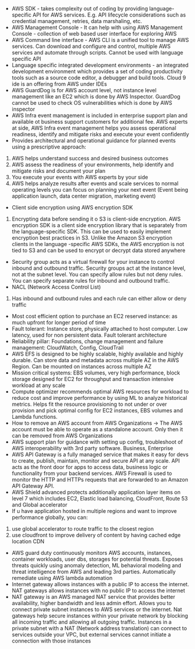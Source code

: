 * AWS SDK - takes complexity out of coding by providing language-specific API for AWS services. E.g. API lifecycle considerations such as credential management, retries, data marshaling, etc. 
* AWS Management Console - It can help with using AWS Management Console - collection of web based user interface for exploring AWS
* AWS Command line interface - AWS CLI is a unified tool to manage AWS services. Can download and configure and control, multiple AWS services and automate through scripts. Cannot be used with language specific API
* Language specific integrated development environments - an integrated development environment which provides a set of coding productivity tools such as a source code editor, a debugger and build tools. Cloud 9 ide is an offering from AWS under IDEs
* AWS GuardDog is for AWS account level, not instance level management like an EC2 which is done by AWS Inspector. GuardDog cannot be used to check OS vulnerabilities which is done by AWS inspector
* AWS Infra event management is included in enterprise support plan and available ot business support customers for additional fee. AWS experts at side, AWS Infra event management helps you assess operational readiness, identify and mitigate risks and execute your event confidently
* Provides architectural and operational guidance for planned events using a prescriptive approach:
1. AWS helps understand success and desired business outcomes
2. AWS assess the readiness of your environments, help identify and mitigate risks and document your plan
3. You execute your events with AWS experts by your side
4. AWS helps analyze results after events and scale services to normal operating levels you can focus on planning your next event
(Event being application launch, data center migration, marketing event)
* Client side encryption using AWS encryption SDK 
1. Encrypting data before sending it o S3 is client-side encryption. AWS encryption SDK is a client side encryption library that is separately from the language-specific SDK. This can be used to easily implement encryption best practices in S3. Unlike the Amazon S3 encryption clients in the language -specific AWS SDKs, the AWS encryption is not tied to S3 and can be used to encrypt or decrypt data stored anywhere
* Security group acts as a virtual firewall for your instance to control inbound and outbound traffic. Security groups act at the instance level, not at the subnet level. You can specify allow rules but not deny rules. You can specify separate rules for inbound and outbound traffic.
* NACL (Network Access Control List)
1. Has inbound and outbound rules and each rule can either allow or deny traffic
* Most cost efficient option to purchase an EC2 reserved instance: as much upfront for longer period of time
* Fault tolerant: Instance store, physically attached to host computer. Low latency, used for non persistent data. Fault tolerant architecture
* Reliability pillar: Foundations, change management and failure management: CloudWatch, Config, CloudTrail
* AWS EFS is designed to be highly scalable, highly available and highly durable. Can store data and metadata across multiple AZ in the AWS Region. Can be mounted on instances across multiple AZ
* Mission critical systems: EBS volumes, very high performance, block storage designed for EC2 for throughput and transaction intensive workload at any scale
* Compute optimizer recommends optimal AWS resources for workload to reduce cost and improve performance by using ML to analyze historical metrics. Helps fit the resource provisioning to not under or over provision and pick optimal config for EC2 instances, EBS volumes and Lambda functions.
* How to remove an AWS account from AWS Organizations -> The AWS account must be able to operate as a standalone account. Only then it can be removed from AWS Organizations
* AWS support plan for guidance with setting up config, troubleshoot of AWS interoperability with 3rd party software. Business, Enterprise
* AWS API Gateway is a fully managed service that makes it easy for devs to create, publish, maintain, monitor and secure API at any scale. API acts as the front door for apps to access data, business logic or functionality from your backend services. AWS Firewall is used to monitor the HTTP and HTTPs requests that are forwarded to an Amazon API Gateway API. 
* AWS Shield advanced protects additionally application layer items on level 7 which includes EC2, Elastic load balancing, CloudFront, Route 53 and Global accelerator
* If u have application hosted in multiple regions and want to improve performance globally, you can:
1. use global accelerator to route traffic to the closest region
2. use cloudfront to improve delivery of content by having cached edge location CDN
* AWS guard duty continuously monitors AWS accounts, instances, container workloads, user dbs, storages for potential threats. Exposes threats quickly using anomaly detection, ML behavioral modeling and threat intelligence from AWS and leading 3rd parties. Automatically remediate using AWS lambda automation
* Internet gateway allows instances with a public IP to access the internet. NAT gateways allows instances with no public IP to access the internet
* NAT gateway is an AWS managed NAT service that provides better availability, higher bandwidth and less admin effort. Allows you to connect private subnet instances to AWS services or the internet. Nat gateways help secure instances within your private network by blocking all incoming traffic and allowing all outgoing traffic. Instances in a private subnet with a NAT (Network address translation) can connect to services outside your VPC, but external services cannot initiate a connection with those instances
